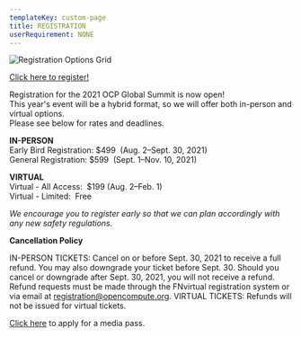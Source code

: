 ```yaml
---
templateKey: custom-page
title: REGISTRATION
userRequirement: NONE
---
```

![Registration Options Grid](../../../img/ocp21g-registration_options_090121.png)

<a href="https://registration.fnvirtual.app/a/2021ocpglo/register/start" target="_blank">Click here to register!</a>

Registration for the 2021 OCP Global Summit is now open!\
This year's event will be a hybrid format, so we will offer both in-person and virtual options.\
Please see below for rates and deadlines.

**IN-PERSON**\
Early Bird Registration: $499  (Aug. 2–Sept. 30, 2021)\
General Registration: $599  (Sept. 1–Nov. 10, 2021)

**VIRTUAL**\
Virtual - All Access:  $199 (Aug. 2–Feb. 1)\
Virtual - Limited:  Free

*We encourage you to register early so that we can plan accordingly with any new safety regulations.* 

**Cancellation Policy**

IN-PERSON TICKETS: Cancel on or before Sept. 30, 2021 to receive a full refund. You may also downgrade your ticket before Sept. 30. Should you cancel or downgrade after Sept. 30, 2021, you will not receive a refund. Refund requests must be made through the FNvirtual registration system or via email at [registration@opencompute.org](https://2021ocpglobal.fnvirtual.app/reg/). VIRTUAL TICKETS: Refunds will not be issued for virtual tickets.

<a href="https://docs.google.com/forms/d/e/1FAIpQLSehNzzYKO6FtzncM3Gt1ODQIRMv5NCUfX3zl8qXf3ltMlneDg/viewform" target="_blank">Click here</a> to apply for a media pass.